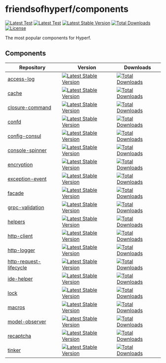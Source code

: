 # friendsofhyperf/components

[![Latest Test](https://github.com/friendsofhyperf/components/workflows/tests/badge.svg)](https://github.com/friendsofhyperf/components/actions)
[![Latest Test](https://github.com/friendsofhyperf/components/workflows/php-cs-fixer/badge.svg)](https://github.com/friendsofhyperf/components/actions)
[![Latest Stable Version](https://img.shields.io/packagist/v/friendsofhyperf/components)](https://packagist.org/packages/friendsofhyperf/components)
[![Total Downloads](https://img.shields.io/packagist/dt/friendsofhyperf/components)](https://packagist.org/packages/friendsofhyperf/components)
[![License](https://img.shields.io/packagist/l/friendsofhyperf/components)](https://github.com/friendsofhyperf/components)

The most popular components for Hyperf.

## Components

|Repository|Version|Downloads|
|--|--|--|
|[access-log](https://github.com/friendsofhyperf/access-log)|[![Latest Stable Version](https://img.shields.io/packagist/v/friendsofhyperf/access-log)](https://packagist.org/packages/friendsofhyperf/access-log)|[![Total Downloads](https://img.shields.io/packagist/dt/friendsofhyperf/access-log)](https://packagist.org/packages/friendsofhyperf/access-log)|
|[cache](https://github.com/friendsofhyperf/cache)|[![Latest Stable Version](https://img.shields.io/packagist/v/friendsofhyperf/cache)](https://packagist.org/packages/friendsofhyperf/cache)|[![Total Downloads](https://img.shields.io/packagist/dt/friendsofhyperf/cache)](https://packagist.org/packages/friendsofhyperf/cache)|
|[closure-command](https://github.com/friendsofhyperf/closure-command)|[![Latest Stable Version](https://img.shields.io/packagist/v/friendsofhyperf/closure-command)](https://packagist.org/packages/friendsofhyperf/closure-command)|[![Total Downloads](https://img.shields.io/packagist/dt/friendsofhyperf/closure-command)](https://packagist.org/packages/friendsofhyperf/closure-command)|
|[confd](https://github.com/friendsofhyperf/confd)|[![Latest Stable Version](https://img.shields.io/packagist/v/friendsofhyperf/confd)](https://packagist.org/packages/friendsofhyperf/confd)|[![Total Downloads](https://img.shields.io/packagist/dt/friendsofhyperf/confd)](https://packagist.org/packages/friendsofhyperf/confd)|
|[config-consul](https://github.com/friendsofhyperf/config-consul)|[![Latest Stable Version](https://img.shields.io/packagist/v/friendsofhyperf/config-consul)](https://packagist.org/packages/friendsofhyperf/config-consul)|[![Total Downloads](https://img.shields.io/packagist/dt/friendsofhyperf/config-consul)](https://packagist.org/packages/friendsofhyperf/config-consul)|
|[console-spinner](https://github.com/friendsofhyperf/console-spinner)|[![Latest Stable Version](https://img.shields.io/packagist/v/friendsofhyperf/console-spinner)](https://packagist.org/packages/friendsofhyperf/console-spinner)|[![Total Downloads](https://img.shields.io/packagist/dt/friendsofhyperf/console-spinner)](https://packagist.org/packages/friendsofhyperf/console-spinner)|
|[encryption](https://github.com/friendsofhyperf/encryption)|[![Latest Stable Version](https://img.shields.io/packagist/v/friendsofhyperf/encryption)](https://packagist.org/packages/friendsofhyperf/encryption)|[![Total Downloads](https://img.shields.io/packagist/dt/friendsofhyperf/encryption)](https://packagist.org/packages/friendsofhyperf/encryption)|
|[exception-event](https://github.com/friendsofhyperf/exception-event)|[![Latest Stable Version](https://img.shields.io/packagist/v/friendsofhyperf/exception-event)](https://packagist.org/packages/friendsofhyperf/exception-event)|[![Total Downloads](https://img.shields.io/packagist/dt/friendsofhyperf/exception-event)](https://packagist.org/packages/friendsofhyperf/exception-event)|
|[facade](https://github.com/friendsofhyperf/facade)|[![Latest Stable Version](https://img.shields.io/packagist/v/friendsofhyperf/facade)](https://packagist.org/packages/friendsofhyperf/facade)|[![Total Downloads](https://img.shields.io/packagist/dt/friendsofhyperf/facade)](https://packagist.org/packages/friendsofhyperf/facade)|
|[grpc-validation](https://github.com/friendsofhyperf/grpc-validation)|[![Latest Stable Version](https://img.shields.io/packagist/v/friendsofhyperf/grpc-validation)](https://packagist.org/packages/friendsofhyperf/grpc-validation)|[![Total Downloads](https://img.shields.io/packagist/dt/friendsofhyperf/grpc-validation)](https://packagist.org/packages/friendsofhyperf/grpc-validation)|
|[helpers](https://github.com/friendsofhyperf/helpers)|[![Latest Stable Version](https://img.shields.io/packagist/v/friendsofhyperf/helpers)](https://packagist.org/packages/friendsofhyperf/helpers)|[![Total Downloads](https://img.shields.io/packagist/dt/friendsofhyperf/helpers)](https://packagist.org/packages/friendsofhyperf/helpers)|
|[http-client](https://github.com/friendsofhyperf/http-client)|[![Latest Stable Version](https://img.shields.io/packagist/v/friendsofhyperf/http-client)](https://packagist.org/packages/friendsofhyperf/http-client)|[![Total Downloads](https://img.shields.io/packagist/dt/friendsofhyperf/http-client)](https://packagist.org/packages/friendsofhyperf/http-client)|
|[http-logger](https://github.com/friendsofhyperf/http-logger)|[![Latest Stable Version](https://img.shields.io/packagist/v/friendsofhyperf/http-logger)](https://packagist.org/packages/friendsofhyperf/http-logger)|[![Total Downloads](https://img.shields.io/packagist/dt/friendsofhyperf/http-logger)](https://packagist.org/packages/friendsofhyperf/http-logger)|
|[http-request-lifecycle](https://github.com/friendsofhyperf/http-request-lifecycle)|[![Latest Stable Version](https://img.shields.io/packagist/v/friendsofhyperf/http-request-lifecycle)](https://packagist.org/packages/friendsofhyperf/http-request-lifecycle)|[![Total Downloads](https://img.shields.io/packagist/dt/friendsofhyperf/http-request-lifecycle)](https://packagist.org/packages/friendsofhyperf/http-request-lifecycle)|
|[ide-helper](https://github.com/friendsofhyperf/ide-helper)|[![Latest Stable Version](https://img.shields.io/packagist/v/friendsofhyperf/ide-helper)](https://packagist.org/packages/friendsofhyperf/ide-helper)|[![Total Downloads](https://img.shields.io/packagist/dt/friendsofhyperf/ide-helper)](https://packagist.org/packages/friendsofhyperf/ide-helper)|
|[lock](https://github.com/friendsofhyperf/lock)|[![Latest Stable Version](https://img.shields.io/packagist/v/friendsofhyperf/lock)](https://packagist.org/packages/friendsofhyperf/lock)|[![Total Downloads](https://img.shields.io/packagist/dt/friendsofhyperf/lock)](https://packagist.org/packages/friendsofhyperf/lock)|
|[macros](https://github.com/friendsofhyperf/macros)|[![Latest Stable Version](https://img.shields.io/packagist/v/friendsofhyperf/macros)](https://packagist.org/packages/friendsofhyperf/macros)|[![Total Downloads](https://img.shields.io/packagist/dt/friendsofhyperf/macros)](https://packagist.org/packages/friendsofhyperf/macros)|
|[model-observer](https://github.com/friendsofhyperf/model-observer)|[![Latest Stable Version](https://img.shields.io/packagist/v/friendsofhyperf/model-observer)](https://packagist.org/packages/friendsofhyperf/model-observer)|[![Total Downloads](https://img.shields.io/packagist/dt/friendsofhyperf/model-observer)](https://packagist.org/packages/friendsofhyperf/model-observer)|
|[recaptcha](https://github.com/friendsofhyperf/recaptcha)|[![Latest Stable Version](https://img.shields.io/packagist/v/friendsofhyperf/recaptcha)](https://packagist.org/packages/friendsofhyperf/recaptcha)|[![Total Downloads](https://img.shields.io/packagist/dt/friendsofhyperf/recaptcha)](https://packagist.org/packages/friendsofhyperf/recaptcha)|
|[tinker](https://github.com/friendsofhyperf/tinker)|[![Latest Stable Version](https://img.shields.io/packagist/v/friendsofhyperf/tinker)](https://packagist.org/packages/friendsofhyperf/tinker)|[![Total Downloads](https://img.shields.io/packagist/dt/friendsofhyperf/tinker)](https://packagist.org/packages/friendsofhyperf/tinker)|
